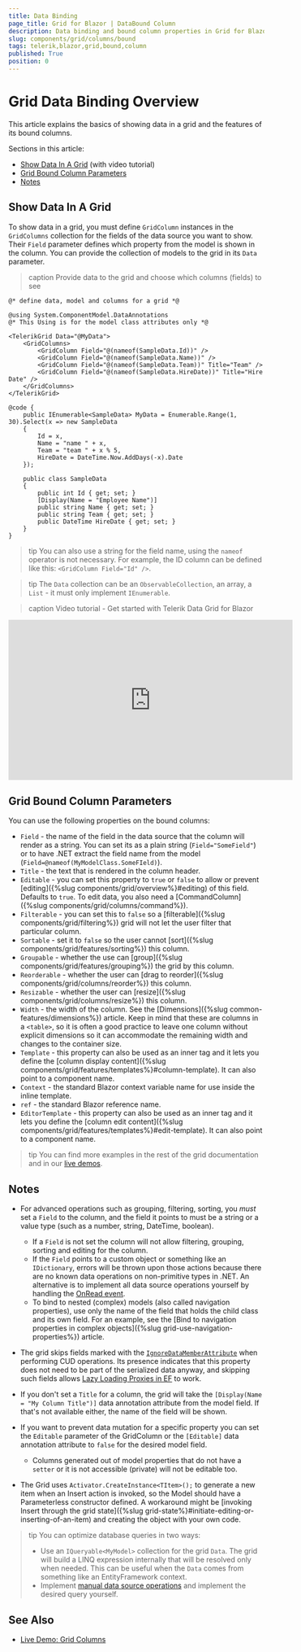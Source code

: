 ```yaml
---
title: Data Binding
page_title: Grid for Blazor | DataBound Column
description: Data binding and bound column properties in Grid for Blazor
slug: components/grid/columns/bound
tags: telerik,blazor,grid,bound,column
published: True
position: 0
---
```


# Grid Data Binding Overview

This article explains the basics of showing data in a grid and the features of its bound columns.

Sections in this article:

* [Show Data In A Grid](#show-data-in-a-grid) (with video tutorial)
* [Grid Bound Column Parameters](#grid-bound-column-parameters)
* [Notes](#notes)


## Show Data In A Grid

To show data in a grid, you must define `GridColumn` instances in the `GridColumns` collection for the fields of the data source you want to show. Their `Field` parameter defines which property from the model is shown in the column. You can provide the collection of models to the grid in its `Data` parameter.

>caption Provide data to the grid and choose which columns (fields) to see

````CSHTML
@* define data, model and columns for a grid *@

@using System.ComponentModel.DataAnnotations
@* This Using is for the model class attributes only *@

<TelerikGrid Data="@MyData">
    <GridColumns>
        <GridColumn Field="@(nameof(SampleData.Id))" />
        <GridColumn Field="@(nameof(SampleData.Name))" />
        <GridColumn Field="@(nameof(SampleData.Team))" Title="Team" />
        <GridColumn Field="@(nameof(SampleData.HireDate))" Title="Hire Date" />
    </GridColumns>
</TelerikGrid>

@code {
    public IEnumerable<SampleData> MyData = Enumerable.Range(1, 30).Select(x => new SampleData
    {
        Id = x,
        Name = "name " + x,
        Team = "team " + x % 5,
        HireDate = DateTime.Now.AddDays(-x).Date
    });

    public class SampleData
    {
        public int Id { get; set; }
        [Display(Name = "Employee Name")]
        public string Name { get; set; }
        public string Team { get; set; }
        public DateTime HireDate { get; set; }
    }
}
````

>tip You can also use a string for the field name, using the `nameof` operator is not necessary. For example, the ID column can be defined like this: `<GridColumn Field="Id" />`.

>tip The `Data` collection can be an `ObservableCollection`, an array, a `List` - it must only implement `IEnumerable`.

>caption Video tutorial - Get started with Telerik Data Grid for Blazor

<iframe width="560" height="315" src="https://www.youtube.com/embed/NW2hHtmM2Gk" frameborder="0" allow="accelerometer; autoplay; encrypted-media; gyroscope; picture-in-picture" allowfullscreen></iframe>


## Grid Bound Column Parameters

You can use the following properties on the bound columns:

* `Field` - the name of the field in the data source that the column will render as a string. You can set its as a plain string (`Field="SomeField"`) or to have .NET extract the field name from the model (`Field=@nameof(MyModelClass.SomeFIeld)`).
* `Title` - the text that is rendered in the column header.
* `Editable` - you can set this property to `true` or `false` to allow or prevent [editing]({%slug components/grid/overview%}#editing) of this field. Defaults to `true`. To edit data, you also need a [CommandColumn]({%slug components/grid/columns/command%}).
* `Filterable` - you can set this to `false` so a [filterable]({%slug components/grid/filtering%}) grid will not let the user filter that particular column.
* `Sortable` - set it to `false` so the user cannot [sort]({%slug components/grid/features/sorting%}) this column.
* `Groupable` - whether the use can [group]({%slug components/grid/features/grouping%}) the grid by this column.
* `Reorderable` - whether the user can [drag to reorder]({%slug components/grid/columns/reorder%}) this column.
* `Resizable` - whether the user can [resize]({%slug components/grid/columns/resize%}) this column.
* `Width` - the width of the column. See the [Dimensions]({%slug common-features/dimensions%}) article. Keep in mind that these are columns in a `<table>`, so it is often a good practice to leave one column without explicit dimensions so it can accommodate the remaining width and changes to the container size.
* `Template` - this property can also be used as an inner tag and it lets you define the [column display content]({%slug components/grid/features/templates%}#column-template). It can also point to a component name.
* `Context` - the standard Blazor context variable name for use inside the inline template.
* `ref` - the standard Blazor reference name.
* `EditorTemplate` - this property can also be used as an inner tag and it lets you define the [column edit content]({%slug components/grid/features/templates%}#edit-template). It can also point to a component name.

>tip You can find more examples in the rest of the grid documentation and in our [live demos](https://demos.telerik.com/blazor-ui/grid/overview).

## Notes


* For advanced operations such as grouping, filtering, sorting, you *must* set a `Field` to the column, and the field it points to must be a string or a value type (such as a number, string, DateTime, boolean).
    * If a `Field` is not set the column will not allow filtering, grouping, sorting and editing for the column.
    * If the `Field` points to a custom object or something like an `IDictionary`, errors will be thrown upon those actions because there are no known data operations on non-primitive types in .NET. An alternative is to implement all data source operations yourself by handling the [OnRead event](../manual-operations).
    * To bind to nested (complex) models (also called navigation properties), use only the name of the field that holds the child class and its own field. For an example, see the [Bind to navigation properties in complex objects]({%slug grid-use-navigation-properties%}) article.

* The grid skips fields marked with the [`IgnoreDataMemberAttribute`](https://docs.microsoft.com/en-us/dotnet/api/system.runtime.serialization.ignoredatamemberattribute) when performing CUD operations. Its presence indicates that this property does not need to be part of the serialized data anyway, and skipping such fields allows [Lazy Loading Proxies in EF](https://docs.microsoft.com/en-us/dotnet/api/microsoft.entityframeworkcore.proxiesextensions.uselazyloadingproxies?view=efcore-3.1) to work.

* If you don't set a `Title` for a column, the grid will take the `[Display(Name = "My Column Title")]` data annotation attribute from the model field. If that's not available either, the name of the field will be shown.

* If you want to prevent data mutation for a specific property you can set the `Editable` parameter of the GridColumn or the `[Editable]` data annotation attribute to `false` for the desired model field.
    * Columns generated out of model properties that do not have a `setter` or it is not accessible (private) will not be editable too.

* The Grid uses `Activator.CreateInstance<TItem>();` to generate a new item when an Insert action is invoked, so the Model should have a Parameterless constructor defined. A workaround might be [invoking Insert through the grid state]({%slug grid-state%}#initiate-editing-or-inserting-of-an-item) and creating the object with your own code.


>tip You can optimize database queries in two ways:
>
> * Use an `IQueryable<MyModel>` collection for the grid `Data`. The grid will build a LINQ expression internally that will be resolved only when needed. This can be useful when the `Data` comes from something like an EntityFramework context.
> * Implement [manual data source operations](..//manual-operations) and implement the desired query yourself.

## See Also

  * [Live Demo: Grid Columns](https://demos.telerik.com/blazor-ui/grid/columns)
